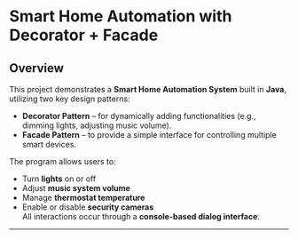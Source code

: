 # Smart Home Automation with Decorator + Facade

## Overview
This project demonstrates a **Smart Home Automation System** built in **Java**, utilizing two key design patterns:
- **Decorator Pattern** – for dynamically adding functionalities (e.g., dimming lights, adjusting music volume).
- **Facade Pattern** – to provide a simple interface for controlling multiple smart devices.

The program allows users to:
- Turn **lights** on or off
- Adjust **music system volume**
- Manage **thermostat temperature**
- Enable or disable **security cameras**  
  All interactions occur through a **console-based dialog interface**.

---
